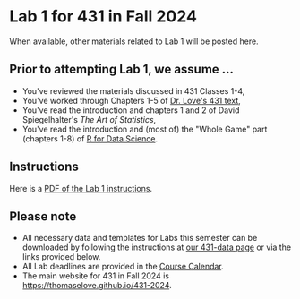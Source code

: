 # Lab 1 for 431 in Fall 2024

When available, other materials related to Lab 1 will be posted here.

## Prior to attempting Lab 1, we assume ...

- You've reviewed the materials discussed in 431 Classes 1-4, 
- You've worked through Chapters 1-5 of [Dr. Love's 431 text](https://thomaselove.github.io/431-book/),
- You've read the introduction and chapters 1 and 2 of David Spiegelhalter's *The Art of Statistics*,
- You've read the introduction and (most of) the "Whole Game" part (chapters 1-8) of [R for Data Science](https://r4ds.hadley.nz/).

## Instructions

Here is a [PDF of the Lab 1 instructions](431-lab1.pdf).

## Please note

- All necessary data and templates for Labs this semester can be downloaded by following the instructions at [our 431-data page](https://github.com/THOMASELOVE/431-data) or via the links provided below.
- All Lab deadlines are provided in the [Course Calendar](https://thomaselove.github.io/431-2025/calendar.html).
- The main website for 431 in Fall 2024 is <https://thomaselove.github.io/431-2024>.
